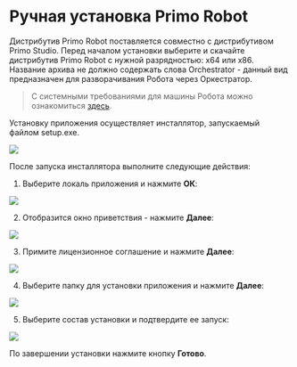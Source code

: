 # Ручная установка Primo Robot

Дистрибутив Primo Robot поставляется совместно с дистрибутивом Primo Studio. Перед началом установки выберите и скачайте дистрибутив Primo Robot с нужной разрядностью: x64 или x86. Название архива не должно содержать слова Orchestrator - данный вид предназначен для разворачивания Робота через Оркестратор.

> С системными требованиями для машины Робота можно ознакомиться [здесь](https://docs.primo-rpa.ru/primo-rpa/primo-studio/systemreq).

Установку приложения осуществляет инсталлятор, запускаемый файлом setup.exe. 

![](<../../.gitbook/assets/Инсталлятор Робота.png>)

После запуска инсталлятора выполните следующие действия:

1. Выберите локаль приложения и нажмите **ОК**:

![](<../../.gitbook/assets/Установка робота. Локаль.png>)

2. Отобразится окно приветствия - нажмите **Далее**:

![](<../../.gitbook/assets/Установка Робота. Приветствие.png>)

3. Примите лицензионное соглашение и нажмите **Далее**:

![](<../../.gitbook/assets/Установка Робота. Соглашение.png>)

4. Выберите папку для установки приложения и нажмите **Далее**:

![](<../../.gitbook/assets/Установка Робота. Папка назначения.png>)

5. Выберите состав установки и подтвердите ее запуск:

![](<../../.gitbook/assets/Установка Робота. Состав.png>)

По завершении установки нажмите кнопку **Готово**. 

